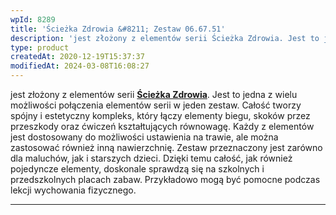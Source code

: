 ```yaml
---
wpId: 8289
title: 'Ścieżka Zdrowia &#8211; Zestaw 06.67.51'
description: 'jest złożony z elementów serii Ścieżka Zdrowia. Jest to jedna z wielu możliwości połączenia elementów serii w jeden zestaw. Całość tworzy spójny i estetyczny kompleks, który łączy elementy biegu, skoków przez przeszkody oraz ćwiczeń kształtujących równowagę. Każdy z elementów jest dostosowany do możliwości ustawienia na trawie, ale można zastosować również inną nawierzchnię. Zestaw przeznaczony jest ...'
type: product
createdAt: 2020-12-19T15:37:37
modifiedAt: 2024-03-08T16:08:27
---
```



jest złożony z elementów serii **[Ścieżka Zdrowia](https://comes.pl/produkty/?pa_system-modulowy=sciezka-zdrowia&swoof=1)**. Jest to jedna z wielu możliwości połączenia elementów serii w jeden zestaw. Całość tworzy spójny i estetyczny kompleks, który łączy elementy biegu, skoków przez przeszkody oraz ćwiczeń kształtujących równowagę. Każdy z elementów jest dostosowany do możliwości ustawienia na trawie, ale można zastosować również inną nawierzchnię. Zestaw przeznaczony jest zarówno dla maluchów, jak i starszych dzieci. Dzięki temu całość, jak również pojedyncze elementy, doskonale sprawdzą się na szkolnych i przedszkolnych placach zabaw. Przykładowo mogą być pomocne podczas lekcji wychowania fizycznego.

* * *